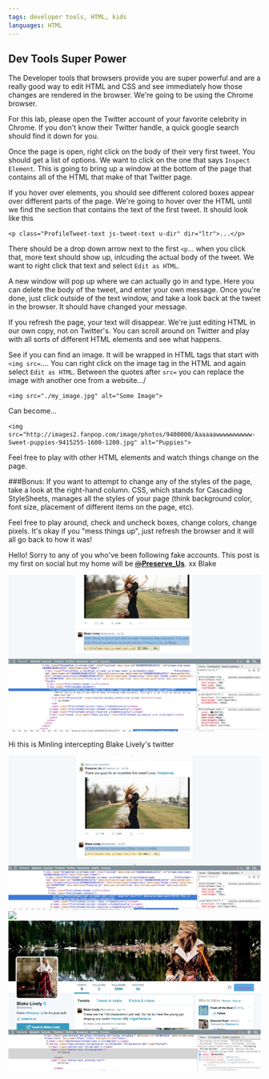 ```yaml
---
tags: developer tools, HTML, kids
languages: HTML
---
```



## Dev Tools Super Power

The Developer tools that browsers provide you are super powerful and are a really good way to edit HTML and CSS and see immediately how those changes are rendered in the browser. We're going to be using the Chrome browser.

For this lab, please open the Twitter account of your favorite celebrity in Chrome. If you don't know their Twitter handle, a quick google search should find it down for you.

Once the page is open, right click on the body of their very first tweet. You should get a list of options. We want to click on the one that says `Inspect Element`. This is going to bring up a window at the bottom of the page that contains all of the HTML that make of that Twitter page. 

If you hover over elements, you should see different colored boxes appear over different parts of the page. We're going to hover over the HTML until we find the section that contains the text of the first tweet. It should look like this 
```
<p class="ProfileTweet-text js-tweet-text u-dir" dir="ltr">...</p>
``` 

There should be a drop down arrow next to the first `<p`... when you click that, more text should show up, inlcuding the actual body of the tweet. We want to right click that text and select `Edit as HTML`.

A new window will pop up where we can actually go in and type. Here you can delete the body of the tweet, and enter your own message. Once you're done, just click outside of the text window, and take a look back at the tweet in the browser. It should have changed your message.

If you refresh the page, your text will disappear. We're just editing HTML in our own copy, not on Twitter's. You can scroll around on Twitter and play with all sorts of different HTML elements and see what happens.

See if you can find an image. It will be wrapped in HTML tags that start with `<img src=`.... You can right click on the image tag in the HTML and again select `Edit as HTML`. Between the quotes after `src=` you can replace the image with another one from a website.../

```
<img src="./my_image.jpg" alt="Some Image">
```
Can become...
```
<img src="http://images2.fanpop.com/image/photos/9400000/Aaaaaawwwwwwwwww-Sweet-puppies-9415255-1600-1200.jpg" alt="Puppies">
```

Feel free to play with other HTML elements and watch things change on the page.

###Bonus:
If you want to attempt to change any of the styles of the page, take a look at the right-hand column. CSS, which stands for Cascading StyleSheets, manages all the styles of your page (think background color, font size, placement of different items on the page, etc).


Feel free to play around, check and uncheck boxes, change colors, change pixels. It's okay if you "mess things up", just refresh the browser and it will all go back to how it was!

<!-- This is my part of the activity -->

<!-- This is the p tag of the initial text with screenshot-->
 <p class="ProfileTweet-text js-tweet-text u-dir" lang="en" dir="ltr" data-aria-label-part="0">Hello! Sorry to any of you who've been following fake accounts. This post is my first on social but my home will be <a href="/Preserve_Us" class="twitter-atreply pretty-link js-nav" dir="ltr"><s>@</s><b>Preserve_Us</b></a>. xx Blake</p>
<!-- screenshot -->
<img src="images/blake-original-text.png">


<!-- This is the edited text with screen shot-->
<p class="ProfileTweet-text js-tweet-text u-dir" lang="en" dir="ltr" data-aria-label-part="0">Hi this is Minling intercepting Blake Lively's twitter</p>
<!-- screenshot -->
<img src="images/blake-edited-text.png">


<!-- This is the changed picture -->
<img src="http://minlingzhao.com/wp-content/uploads/2014/11/cropped-DSC_0602small.jpg">

<!-- This is the screen shot of the changed twitter 'follow' button -->
<img src="images/blake-twitter-font-color.png">



